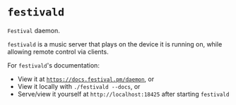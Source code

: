 # `festivald`
`Festival` daemon.

`festivald` is a music server that plays on the device it is running on, while allowing remote control via clients.

For `festivald`'s documentation:

- View it at [`https://docs.festival.pm/daemon`](https://docs.festival.pm/daemon), or
- View it locally with `./festivald --docs`, or
- Serve/view it yourself at `http://localhost:18425` after starting `festivald`
